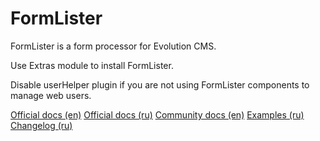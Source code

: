 # FormLister

FormLister is a form processor for Evolution CMS.

Use Extras module to install FormLister.

Disable userHelper plugin if you are not using FormLister components to manage web users.

[Official docs (en)](https://github.com/Pathologic/FormLister/tree/master/assets/snippets/FormLister/docs/en)
[Official docs (ru)](https://github.com/Pathologic/FormLister/tree/master/assets/snippets/FormLister/docs/ru)
[Community docs (en)](http://www.evolution-docs.com/extras/formlister/)
[Examples (ru)](https://github.com/Pathologic/FormLister/tree/master/assets/snippets/FormLister/docs/examples/ru)
[Changelog (ru)](https://github.com/Pathologic/FormLister/blob/master/assets/snippets/FormLister/docs/history.md)